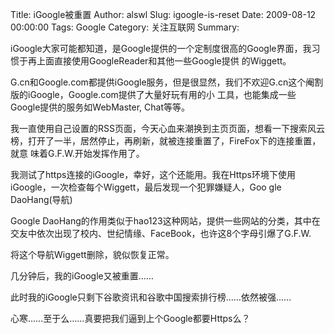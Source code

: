 Title: iGoogle被重置
Author: alswl
Slug: igoogle-is-reset
Date: 2009-08-12 00:00:00
Tags: Google
Category: 关注互联网
Summary: 

iGoogle大家可能都知道，是Google提供的一个定制度很高的Google界面，我习惯于再上面直接使用GoogleReader和其他一些Google提供
的Wiggett。

G.cn和Google.com都提供iGoogle服务，但是很显然，我们不欢迎G.cn这个阉割版的iGoogle，Google.com提供了大量好玩有用的小
工具，也能集成一些Google提供的服务如WebMaster, Chat等等。

我一直使用自己设置的RSS页面，今天心血来潮换到主页页面，想看一下搜索风云榜，打开了一半，居然停止，再刷新，就被连接重置了，FireFox下的连接重置，就意
味着G.F.W.开始发挥作用了。

我测试了https连接的iGoogle，幸好，这个还能用。我在Https环境下使用iGoogle，一次检查每个Wiggett，最后发现一个犯罪嫌疑人，Goo
gle DaoHang(导航)

Google
DaoHang的作用类似于hao123这种网站，提供一些网站的分类，其中在交友中依次出现了校内、世纪情缘、FaceBook，也许这8个字母引爆了G.F.W.

将这个导航Wiggett删除，貌似恢复正常。

几分钟后，我的iGoogle又被重置……

此时我的iGoogle只剩下谷歌资讯和谷歌中国搜索排行榜……依然被强……

心寒……至于么……真要把我们逼到上个Google都要Https么？

